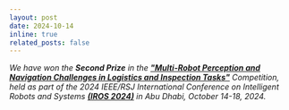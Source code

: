 ```yaml
---
layout: post
date: 2024-10-14
inline: true
related_posts: false
---
```


*We have won the **Second Prize** in the **<a href="https://www.iros2024-cartin.com/index.html" target="_blank">"Multi-Robot Perception and Navigation Challenges in Logistics and Inspection Tasks"</a>** Competition, held as part of the 2024 IEEE/RSJ International Conference on Intelligent Robots and Systems <b><a href="http://iros2024-abudhabi.org" target="_blank">(IROS 2024)</a></b> in Abu Dhabi, October 14-18, 2024.*


